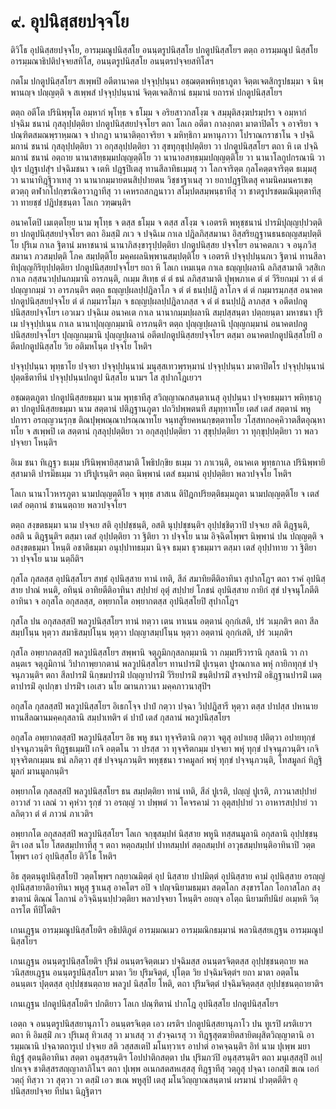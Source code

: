 <h1>๙. อุปนิสฺสยปจฺจโย</h1>
<p>ติวิโธ อุปนิสฺสยปจฺจโย, อารมฺมณูปนิสฺสโย อนนฺตรูปนิสฺสโย ปกตูปนิสฺสโยฯ ตตฺถ อารมฺมณูป นิสฺสโย อารมฺมณาธิปติปจฺจยสทิโส, อนนฺตรูปนิสฺสโย อนนฺตรปจฺจยสทิโสฯ</p>


<p>กตโม ปกตูปนิสฺสโยฯ สเพฺพปิ อตีตานาคต ปจฺจุปฺปนฺนา อชฺฌตฺตพหิทฺธาภูตา จิตฺตเจตสิกรูปธมฺมา จ นิพฺพานญฺจ ปญฺญตฺติ จ สเพฺพสํ ปจฺจุปฺปนฺนานํ จิตฺตเจตสิกานํ ธมฺมานํ ยถารหํ ปกตูปนิสฺสโยฯ</p>


<p>ตตฺถ อตีโต ปรินิพฺพุโต อมฺหากํ พุโทฺธ จ ธโมฺม จ อริยสาวกสโงฺฆ จ สมฺมุติสงฺฆปรมฺปรา จ อมฺหากํ ปจฺฉิม ชนานํ กุสลุปฺปตฺติยา ปกตูปนิสฺสยปจฺจโยฯ ตถา โลเก อตีตา กาลงฺกตา มาตาปิตโร จ อาจริยา จ ปณฺฑิตสมณพฺราหฺมณา จ ปากฎา นานาติตฺถาจริยา จ มหิทฺธิกา มหานุภาวา โปราณกราชาโน จ ปจฺฉิมกานํ ชนานํ กุสลุปฺปตฺติยา วา อกุสลุปฺปตฺติยา วา สุขทุกฺขุปฺปตฺติยา วา ปกตูปนิสฺสโยฯ ตถา หิ เต ปจฺฉิมกานํ ชนานํ อตฺถาย นานาสทฺธมฺมปญฺญตฺติโย วา นานาอสทฺธมฺมปญฺญตฺติโย วา นานาโลกูปกรณานิ วา ปุเร ปฎฺฐเปสุํฯ ปจฺฉิมชนา จ เตหิ ปฎฺฐปิเตสุ ทานสีลาทิธเมฺมสุ วา โลกจาริตฺต กุลโคตฺตจาริตฺต ธเมฺมสุ วา นานาทิฎฺฐิวาเทสุ วา นานากมฺมายตนสิปฺปายตน วิชฺชาฐาเนสุ วา ยถาปฎฺฐปิเตสุ คามนิคมนครเขตฺตวตฺถุ ตฬากโปกฺขรณิอาวาฎาทีสุ วา เคหรถสกฎนาวา สโมฺปตสมฺพนฺธาทีสุ วา ชาตรูปรชตมณิมุตฺตาทีสุ วา ทายชฺชํ ปฎิปชฺชนฺตา โลเก วฑฺฒนฺติฯ</p>


<p>อนาคโตปิ เมเตฺตโยฺย นาม พุโทฺธ จ ตสฺส ธโมฺม จ ตสฺส สโงฺฆ จ เอตรหิ พหุชฺชนานํ ปารมิปุญฺญปฺปวตฺติยา ปกตูปนิสฺสยปจฺจโยฯ ตถา อิมสฺมิํ ภเว จ ปจฺฉิเม กาเล ปฎิลภิสฺสมานา อิสฺสริยฎฺฐานธนธญฺญสมฺปตฺติโย ปุริเม กาเล ฐิตานํ มหาชนานํ นานาภิสงฺขารุปฺปตฺติยา ปกตูปนิสฺสย ปจฺจโยฯ อนาคตภเว จ อนุภวิสฺสมานา ภวสมฺปตฺติ โภค สมฺปตฺติโย  มคฺคผลนิพฺพานสมฺปตฺติโย จ เอตรหิ ปจฺจุปฺปนฺนภเว ฐิตานํ ทานสีลาทิปุญฺญกิริยุปฺปตฺติยา ปกตูปนิสฺสยปจฺจโยฯ ยถา หิ โลเก เหมเนฺต กาเล ธญฺญปฺผลานิ ลภิสฺสามาติ วสฺสิเก กาเล กสฺสนวปฺปนกมฺมานิ อารภนฺติ, กเมฺม สิเทฺธ ตํ ตํ ธนํ ลภิสฺสามาติ ปุพฺพภาเค ตํ ตํ วีริยกมฺมํ วา ตํ ตํ ปญฺญากมฺมํ วา อารภนฺติฯ ตตฺถ ธญฺญปฺผลปฺปฎิลาโภ จ ตํ ตํ ธนปฺปฎิ ลาโภจ ตํ ตํ กมฺมารมฺภสฺส อนาคตปกตูปนิสฺสยปจฺจโย ตํ ตํ กมฺมารโมฺภ จ ธญฺญปฺผลปฺปฎิลาภสฺส จ ตํ ตํ ธนปฺปฎิ ลาภสฺส จ อตีตปกตูปนิสฺสยปจฺจโยฯ เอวเมว ปจฺฉิเม อนาคเต กาเล นานากมฺมปฺผลานิ สมฺปสฺสนฺตา ปตฺถยนฺตา มหาชนา ปุริเม ปจฺจุปฺปเนฺน กาเล นานาปุญฺญกมฺมานิ อารภนฺติฯ ตตฺถ ปุญฺญปฺผลานิ ปุญฺญกมฺมานํ อนาคตปกตูปนิสฺสยปจฺจโยฯ ปุญฺญกมฺมานิ ปุญฺญปฺผลานํ อตีตปกตูปนิสฺสยปจฺจโยฯ ตสฺมา อนาคตปกตูปนิสฺสโยปิ อตีตปกตูปนิสฺสโย วิย อติมหโนฺต ปจฺจโย โหติฯ</p>


<p>ปจฺจุปฺปนฺนา พุทฺธาโย ปจฺจยา ปจฺจุปฺปนฺนานํ มนุสฺสเทวพฺรหฺมานํ ปจฺจุปฺปนฺนา มาตาปิตโร ปจฺจุปฺปนฺนานํ ปุตฺตธีตาทีนํ ปจฺจุปฺปนฺนปกตูป นิสฺสโย นามฯ โส สุปากโฎเยวฯ</p>


<p>อชฺฌตฺตภูตา ปกตูปนิสฺสยธมฺมา นาม พุทฺธาทีสุ สวิญฺญาณกสนฺตาเนสุ อุปฺปนฺนา ปจฺจยธมฺมาฯ พหิทฺธาภูตา ปกตูปนิสฺสยธมฺมา นาม สตฺตานํ ปติฎฺฐานภูตา ปถวิปพฺพตนที สมุทฺทาทโย เตสํ เตสํ สตฺตานํ พหูปการา อรญฺญวนรุกฺข ติณปุพฺพณฺณาปรณฺณาทโย จนฺทสูริยคหนกฺขตฺตาทโย วโสฺสทกอคฺคิวาตสีตอุณฺหาทโย จ สเพฺพปิ เต สตฺตานํ กุสลุปฺปตฺติยา วา อกุสลุปฺปตฺติยา วา สุขุปฺปตฺติยา วา ทุกฺขุปฺปตฺติยา วา พลวปจฺจยา โหนฺติฯ</p>


<p>อิเม ชนา ทิเฎฺฐว ธเมฺม ปรินิพฺพายิสฺสามาติ โพธิปกฺขิย ธเมฺม วา ภาเวนฺติ, อนาคเต พุทฺธกาเล ปรินิพฺพายิสฺสามาติ ปารมีธเมฺม วา ปริปูเรนฺติฯ ตตฺถ นิพฺพานํ เตสํ ธมฺมานํ อุปฺปตฺติยา พลวปจฺจโย โหติฯ</p>


<p>โลเก นานาโวหารภูตา นามปญฺญตฺติโย จ พุทฺธ สาสเน ติปิฎกปริยตฺติธมฺมภูตา นามปญฺญตฺติโย จ เตสํ เตสํ อตฺถานํ ชานนตฺถาย พลวปจฺจโยฯ</p>


<p>ตตฺถ สงฺขตธมฺมา นาม ปจฺจเย สติ อุปฺปชฺชนฺติ, อสติ นุปฺปชฺชนฺติฯ อุปฺปชฺชิตฺวาปิ ปจฺจเย สติ ติฎฺฐนฺติ, อสติ น ติฎฺฐนฺติฯ ตสฺมา เตสํ อุปฺปตฺติยา วา ฐิติยา วา ปจฺจโย นาม อิจฺฉิตโพฺพฯ นิพฺพานํ ปน ปญฺญตฺติ จ อสงฺขตธมฺมา โหนฺติ  อชาติธมฺมา อนุปฺปาทธมฺมา นิจฺจ ธมฺมา ธุวธมฺมาฯ ตสฺมา เตสํ อุปฺปาทาย วา ฐิติยา วา ปจฺจโย นาม นตฺถีติฯ</p>


<p>กุสโล กุสลสฺส อุปนิสฺสโยฯ สทฺธํ อุปนิสฺสาย ทานํ เทติ, สีลํ สมาทิยตีติอาทินา สุปากโฎฯ ตถา ราคํ อุปนิสฺสาย ปาณํ หนติ, อทินฺนํ อาทิยตีติอาทินา สปฺปายํ อุตุํ สปฺปายํ โภชนํ อุปนิสฺสาย กายิกํ สุขํ ปจฺจนุโภตีติอาทินา จ อกุสโล อกุสลสฺส, อพฺยากโต อพฺยากตสฺส อุปนิสฺสโยปิ สุปากโฎฯ</p>


<p>กุสโล ปน อกุสลสฺสปิ พลวูปนิสฺสโยฯ ทานํ ทตฺวา เตน ทาเนน อตฺตานํ อุกฺกํเสติ, ปรํ วเมฺภติฯ ตถา สีล สมฺปโนฺน หุตฺวา สมาธิสมฺปโนฺน หุตฺวา ปญฺญาสมฺปโนฺน หุตฺวา อตฺตานํ อุกฺกํเสติ, ปรํ วเมฺภติฯ</p>


<p>กุสโล อพฺยากตสฺสปิ พลวูปนิสฺสโยฯ สพฺพานิ จตุภูมิกกุสลกมฺมานิ วา กมฺมปริวารานิ กุสลานิ วา กาลนฺตเร จตุภูมิกานํ วิปากาพฺยากตานํ พลวูปนิสฺสโยฯ ทานปารมิํ ปูเรนฺตา ปูรณกาเล พหุํ กายิกทุกฺขํ ปจฺจนุภวนฺติฯ ตถา สีลปารมิํ นิกฺขมปารมิํ ปญฺญาปารมิํ วีริยปารมิํ ขนฺติปารมิํ สจฺจปารมิํ อธิฎฺฐานปารมิํ เมตฺตาปารมิํ อุเปกฺขา ปารมิํฯ เอเสว นโย ฌานภาวนา มคฺคภาวนาสุปิฯ</p>


<p>อกุสโล กุสลสฺสปิ พลวูปนิสฺสโยฯ อิเธกโจฺจ ปาปํ กตฺวา ปจฺฉา วิปฺปฎิสารี หุตฺวา ตสฺส ปาปสฺส ปหานาย ทานสีลฌานมคฺคกุสลานิ สมฺปาเทติฯ ตํ ปาปํ เตสํ กุสลานํ พลวูปนิสฺสโยฯ</p>


<p>อกุสโล อพฺยากตสฺสปิ พลวูปนิสฺสโยฯ อิธ พหู ชนา ทุจฺจริตานิ กตฺวา จตูสุ อปาเยสุ ปติตฺวา อปายทุกฺขํ ปจฺจนุภวนฺติฯ ทิฎฺฐธเมฺมปิ เกจิ อตฺตโน วา ปรสฺส วา ทุจฺจริตกมฺม ปจฺจยา พหุํ ทุกฺขํ ปจฺจนุภวนฺติฯ เกจิ ทุจฺจริตกเมฺมน ธนํ ลภิตฺวา สุขํ ปจฺจนุภวนฺติฯ พหุชฺชนา ราคมูลกํ พหุํ ทุกฺขํ ปจฺจนุภวนฺติ, โทสมูลกํ ทิฎฺฐิมูลกํ มานมูลกนฺติฯ</p>


<p>อพฺยากโต กุสลสฺสปิ พลวูปนิสฺสโยฯ ธน สมฺปตฺติยา ทานํ เทติ, สีลํ ปูเรติ, ปญฺญํ ปูเรติ, ภาวนาสปฺปายํ อาวาสํ วา เลณํ วา คุหํวา รุกฺขํ วา อรญฺญํ วา ปพฺพตํ วา โคจรคามํ วา อุตุสปฺปายํ วา อาหารสปฺปายํ วา ลภิตฺวา ตํ ตํ ภาวนํ ภาเวติฯ</p>


<p>อพฺยากโต อกุสลสฺสปิ พลวูปนิสฺสโยฯ โลเก จกฺขุสมฺปทํ นิสฺสาย พหูนิ ทสฺสนมูลานิ อกุสลานิ อุปฺปชฺชนฺติฯ เอส นโย โสตสมฺปทาทีสุ ฯ ตถา หตฺถสมฺปทํ ปาทสมฺปทํ สตฺถสมฺปทํ อาวุธสมฺปทนฺติอาทินาปิ วตฺตโพฺพฯ เอวํ อุปนิสฺสโย ติวิโธ โหติฯ</p>


<p>อิธ สุตฺตนฺตูปนิสฺสโยปิ วตฺตโพฺพฯ กลฺยาณมิตฺตํ อุป นิสฺสาย ปาปมิตฺตํ อุปนิสฺสาย คามํ อุปนิสฺสาย อรญฺญํ อุปนิสฺสายาติอาทินา พหูสุ ฐาเนสุ อาคโตฯ อปิ จ ปญฺจนิยามธมฺมา สตฺตโลก สงฺขารโลก โอกาสโลก สงฺขาตานํ ติณฺณํ โลกานํ อวิจฺฉินฺนปฺปวตฺติยา พลวปจฺจยา โหนฺติฯ อยญฺจ อโตฺถ นิยามทีปนิยํ อเมฺหหิ วิตฺถารโต ทีปิโตติฯ</p>


<p>เกนเฎฺฐน อารมฺมณูปนิสฺสโยติฯ อธิปติภูตํ อารมฺมณเมว อารมฺมณิกธมฺมานํ พลวนิสฺสยเฎฺฐน อารมฺมณูป นิสฺสโยฯ</p>


<p>เกนเฎฺฐน อนนฺตรูปนิสฺสโยติฯ ปุริมํ อนนฺตรจิตฺตเมว ปจฺฉิมสฺส อนนฺตรจิตฺตสฺส อุปฺปชฺชนตฺถาย พลวนิสฺสยเฎฺฐน อนนฺตรูปนิสฺสโยฯ มาตา วิย ปุริมจิตฺตํ, ปุโตฺต วิย ปจฺฉิมจิตฺตํฯ ยถา มาตา อตฺตโน อนนฺตเร ปุตฺตสฺส อุปฺปชฺชนตฺถาย พลวูป นิสฺสโย โหติ, ตถา ปุริมจิตฺตํ ปจฺฉิมจิตฺตสฺส อุปฺปชฺชนตฺถายาติฯ</p>


<p>เกนเฎฺฐน ปกตูปนิสฺสโยติฯ ปกติยาว โลเก ปณฺฑิตานํ ปากโฎ อุปนิสฺสโย ปกตูปนิสฺสโยฯ</p>


<p>เอตฺถ จ อนนฺตรูปนิสฺสยานุภาโว อนนฺตรจิเตฺต เอว ผรติฯ ปกตูปนิสฺสยานุภาโว ปน ทูเรปิ ผรติเยวฯ ตถา หิ อิมสฺมิํ ภเว ปุริเมสุ ทิวเสสุ วา มาเสสุ วา สํวจฺฉเรสุ วา ทิฎฺฐสุตฆายิตสายิตผุสิตวิญฺญาตานิ อารมฺมณานิ ปจฺฉาตถารูเป ปจฺจเย สติ วสฺสสเตปิ มโนทฺวาเร อาปาตํ อาคจฺฉนฺติฯ อิทํ นาม ปุเพฺพ มยา ทิฎฺฐํ สุตนฺติอาทินา สตฺตา อนุสฺสรนฺติฯ โอปปาติกสตฺตา ปน ปุริมภวํปิ อนุสฺสรนฺติฯ ตถา มนุเสฺสสุปิ อเปฺปกเจฺจ ชาติสฺสรสญฺญาลาภิโนฯ ตถา ปุเพฺพ อเนกสตสหเสฺสสุ ทิฎฺฐาทีสุ วตฺถูสุ ปจฺฉา เอกสฺมิํ ขเณ เอกํ วตฺถุํ ทิสฺวา วา สุตฺวา วา ตสฺมิํ เอว ขเณ พหูสุปิ เตสุ มโนวิญฺญาณสนฺตานํ ผรมานํ ปวตฺตตีติฯ อุปนิสฺสยปจฺจย ทีปนา นิฎฺฐิตาฯ</p>






